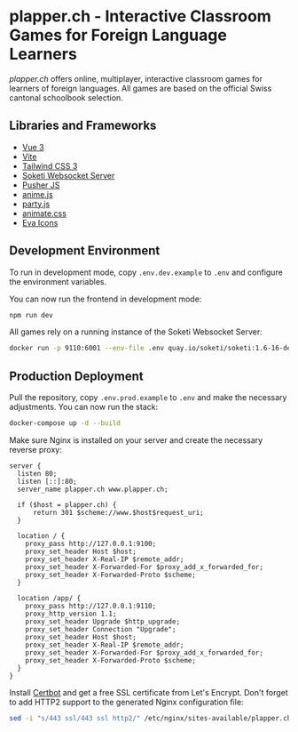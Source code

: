 # plapper.ch - Interactive Classroom Games for Foreign Language Learners

*plapper.ch* offers online, multiplayer, interactive classroom games for learners of foreign languages. All games are
based on the official Swiss cantonal schoolbook selection.

## Libraries and Frameworks
- [Vue 3](https://v3.vuejs.org/)
- [Vite](https://vitejs.dev/)
- [Tailwind CSS 3](https://tailwindcss.com/)
- [Soketi Websocket Server](https://docs.soketi.app/)
- [Pusher JS](https://github.com/pusher/pusher-js)
- [anime.js](https://animejs.com/)
- [party.js](https://party.js.org/)
- [animate.css](https://animate.style/)
- [Eva Icons](https://akveo.github.io/eva-icons/#/)

## Development Environment

To run in development mode, copy `.env.dev.example` to `.env` and configure the environment variables.

You can now run the frontend in development mode:

```bash
npm run dev
```

All games rely on a running instance of the Soketi Websocket Server:

```bash
docker run -p 9110:6001 --env-file .env quay.io/soketi/soketi:1.6-16-debian
```

## Production Deployment

Pull the repository, copy `.env.prod.example` to `.env` and make the necessary adjustments. You can now run the stack:

```bash
docker-compose up -d --build
```

Make sure Nginx is installed on your server and create the necessary reverse proxy:

```
server {
  listen 80;
  listen [::]:80;
  server_name plapper.ch www.plapper.ch;

  if ($host = plapper.ch) {
      return 301 $scheme://www.$host$request_uri;
  }

  location / {
    proxy_pass http://127.0.0.1:9100;
    proxy_set_header Host $host;
    proxy_set_header X-Real-IP $remote_addr;
    proxy_set_header X-Forwarded-For $proxy_add_x_forwarded_for;
    proxy_set_header X-Forwarded-Proto $scheme;
  }

  location /app/ {
    proxy_pass http://127.0.0.1:9110;
    proxy_http_version 1.1;
    proxy_set_header Upgrade $http_upgrade;
    proxy_set_header Connection "Upgrade";
    proxy_set_header Host $host;
    proxy_set_header X-Real-IP $remote_addr;
    proxy_set_header X-Forwarded-For $proxy_add_x_forwarded_for;
    proxy_set_header X-Forwarded-Proto $scheme;
  }
}
```


Install [Certbot](https://certbot.eff.org) and get a free SSL certificate from Let's Encrypt. Don't forget to add HTTP2
support to the generated Nginx configuration file:

```bash
sed -i "s/443 ssl/443 ssl http2/" /etc/nginx/sites-available/plapper.ch
```

